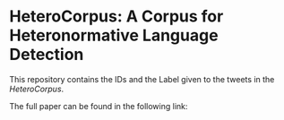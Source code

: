 # HeteroCorpus: A Corpus for Heteronormative Language Detection

This repository contains the IDs and the Label given to the tweets in the *HeteroCorpus*.

The full paper can be found in the following link:
